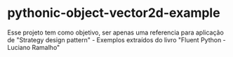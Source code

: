 # pythonic-object-vector2d-example
Esse projeto tem como objetivo, ser apenas uma referencia para aplicação de "Strategy design pattern" - Exemplos extraídos do livro "Fluent Python - Luciano Ramalho"
